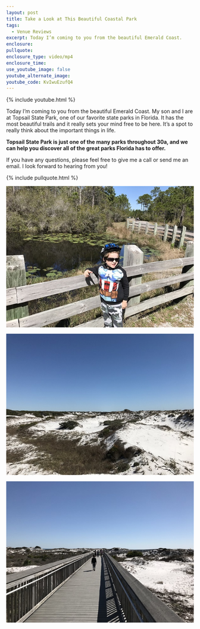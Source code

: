 ```yaml
---
layout: post
title: Take a Look at This Beautiful Coastal Park
tags:
  - Venue Reviews
excerpt: Today I’m coming to you from the beautiful Emerald Coast.
enclosure:
pullquote:
enclosure_type: video/mp4
enclosure_time:
use_youtube_image: false
youtube_alternate_image:
youtube_code: KvIwuEzufQ4
---
```



{% include youtube.html %}

Today I’m coming to you from the beautiful Emerald Coast. My son and I are at Topsail State Park, one of our favorite state parks in Florida. It has the most beautiful trails and it really sets your mind free to be here. It’s a spot to really think about the important things in life.

**Topsail State Park is just one of the many parks throughout 30a, and we can help you discover all of the great parks Florida has to offer.**

If you have any questions, please feel free to give me a call or send me an email. I look forward to hearing from you!

{% include pullquote.html %}

![](/uploads/versions/topsail1---x----600-450x---.jpg)

![](/uploads/versions/topsail2---x----600-450x---.jpg)

![](/uploads/versions/topsail3---x----600-450x---.jpg)

&nbsp;

&nbsp;
